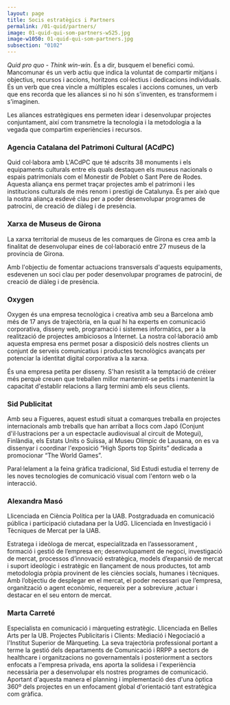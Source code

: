 ```yaml
---
layout: page
title: Socis estratègics i Partners
permalink: /01-quid/partners/
image: 01-quid-qui-som-partners-w525.jpg
image-w1050: 01-quid-qui-som-partners.jpg
subsection: "0102"
---
```


*Quid pro quo - Think win-win*. És a dir, busquem el benefici comú. Mancomunar és un verb actiu que indica la voluntat de compartir mitjans i objectius, recursos i accions, horitzons col·lectius i dedicacions individuals. És un verb que crea vincle a múltiples escales i accions comunes, un verb que ens recorda que les aliances si no hi són s'inventen, es transformem i s'imaginen. 

Les aliances estratègiques ens permeten idear i desenvolupar projectes conjuntament, així com transmetre  la tecnologia i la metodologia a la vegada que compartim experiències i recursos. 

### Agencia Catalana del Patrimoni Cultural (ACdPC)

<div class="amp-ad-container">
<amp-img width="300" height="250" alt="{{ page.title }}" src="{{ site.assets-images }}agencia-catalana-del-patrimoni-cultural.jpg"></amp-img>
</div>

Quid col·labora amb L'ACdPC que té adscrits 38 monuments i els equipaments culturals entre els quals destaquen els museus nacionals o espais patrimonials com el Monestir de Poblet o Sant Pere de Rodes. Aquesta aliança ens permet traçar projectes amb el patrimoni i les institucions culturals de més renom i prestigi de Catalunya. És per això que la nostra aliança esdevé clau per a poder desenvolupar programes de patrocini, de creació de diàleg i de presència. 

### Xarxa de Museus de Girona 

<div class="amp-ad-container">
<amp-img width="300" height="250" alt="{{ page.title }}" src="{{ site.assets-images }}xarxademuseus-girona.jpg"></amp-img>
</div>

La xarxa territorial de museus de les comarques de Girona es crea amb la finalitat de desenvolupar eines de col·laboració entre 27 museus de la província de Girona.

Amb l'objectiu de fomentar actuacions transversals d'aquests equipaments, esdevenen un soci clau per poder desenvolupar programes de patrocini, de creació de diàleg i de presència.

### Oxygen

<div class="amp-ad-container">
<amp-img width="300" height="250" alt="{{ page.title }}" src="{{ site.assets-images }}oxygen.jpg"></amp-img>
</div> 

Oxygen és una empresa tecnològica i creativa amb seu a Barcelona amb més de 17 anys de trajectòria, en la qual hi ha experts en comunicació corporativa, disseny web, programació i sistemes informàtics, per a la realització de projectes ambiciosos a Internet. La nostra col·laboració amb aquesta empresa ens permet posar a disposició dels nostres clients un conjunt de serveis comunicatius i productes tecnològics avançats per potenciar la identitat digital corporativa a la xarxa.

És una empresa petita per disseny. S'han resistit a la temptació de créixer més perquè creuen que treballen millor mantenint-se petits i mantenint la capacitat d'establir relacions a llarg termini amb els seus clients.

### Sid Publicitat

<div class="amp-ad-container">
<amp-img width="300" height="250" alt="{{ page.title }}" src="{{ site.assets-images }}sid-publicitat.jpg"></amp-img>
</div> 

Amb seu a Figueres, aquest estudi situat a comarques treballa en projectes internacionals amb treballs que han arribat a llocs com Japó (Conjunt d'il·lustracions per a un espectacle audiovisual al circuit de Motegui), Finlàndia, els Estats Units o Suïssa, al Museu Olímpic de Lausana, on es va dissenyar i coordinar l'exposició “High Sports top Spirits” dedicada a promocionar “The World Games”.

Paral·lelament a la feina gràfica tradicional, Sid Estudi estudia el terreny de les noves tecnologies de comunicació visual com l'entorn web o la interacció. 

### Alexandra Masó

<div class="amp-ad-container">
<amp-img width="300" height="250" alt="{{ page.title }}" src="{{ site.assets-images }}alexandra-maso.jpg"></amp-img>
</div> 

Llicenciada en Ciència Política per la UAB. Postgraduada en comunicació pública i participació ciutadana per la UdG. Llicenciada en Investigació i Tècniques de Mercat per la UAB. 

Estratega i ideòloga de mercat, especialitzada en l’assessorament , formació i gestió de l’empresa en; desenvolupament de negoci,  investigació de mercat, processos d’innovació estratègica, models d’expansió de mercat i suport ideològic i estratègic en llançament de nous productes, tot amb metodologia pròpia provinent de les ciències socials, humanes i tècniques. Amb l’objectiu de desplegar en el mercat, el poder necessari que l’empresa, organització o agent econòmic, requereix per a sobreviure ,actuar i destacar en el seu entorn de mercat.  

### Marta Carreté

<div class="amp-ad-container">
<amp-img width="300" height="250" alt="{{ page.title }}" src="{{ site.assets-images }}marta-carrete.jpg"></amp-img>
</div>  

Especialista en comunicació i màrqueting estratègic. Llicenciada en Belles Arts per la UB. Projectes Publicitaris i Clients: Mediació i Negociació a l'Institut Superior de Màrqueting. La seva trajectòria professional portant a terme la gestió dels departaments de Comunicació i RRPP a sectors de healthcare i organitzacions no governamentals i posteriorment a sectors enfocats a l'empresa privada, ens aporta la solidesa i l'experiència necessària per a desenvolupar els nostres programes de comunicació. Aportant d'aquesta manera el planning i implementació des d'una òptica 360º dels projectes en un enfocament global d'orientació tant estratègica com gràfica.